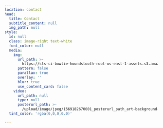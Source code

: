 ```yaml
---
location: contact
head:
  title: Contact
  subtitle_content: null
  img_path: null
style:
  id: null
  class: image-right text-white
  font_color: null
  media:
    img:
      url_path: >-
        https://sls-ci-bowtie-houndstooth-root-us-east-1-assets.s3.amazonaws.com/NickArrasate/perceptivecounseling/1666313549236-kseniya-lapteva-1ZiXy3kQGe8-unsplash.jpg
      pattern: false
      parallax: true
      overlay: ''
      blur: true
      use_content_card: false
    video:
      url_path: null
      type: null
      posterurl_path: >-
        /upload/image/jpeg/1569182670601_posterurl_path_art-background-collection-1037998.jpg
  tint_color: 'rgba(0,0,0,0.0)'

---
```


